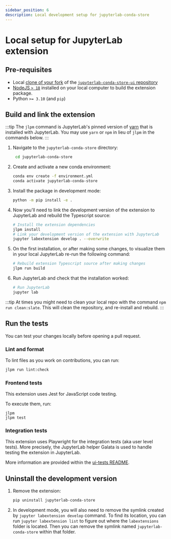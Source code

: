 ```yaml
---
sidebar_position: 6
description: Local development setup for jupyterlab-conda-store
---
```


# Local setup for JupyterLab extension

## Pre-requisites

- Local [clone of your fork](community/contribute/contribute-code#setup-for-local-development) of the [`jupyterlab-conda-store-ui` repository](https://github.com/conda-incubator/jupyterlab-conda-store)
- [NodeJS `> 18`](https://nodejs.org/en/download/) installed on your local computer to build the extension package.
- Python `>= 3.10` (and `pip`)

## Build and link the extension

:::tip
The `jlpm` command is JupyterLab's pinned version of [yarn](https://yarnpkg.com/) that is installed with JupyterLab.
You may use `yarn` or `npm` in lieu of `jlpm` in the commands below.
:::

1. Navigate to the `jupyterlab-conda-store` directory:

   ```bash
    cd jupyterlab-conda-store
   ```

2. Create and activate a new conda environment:

   ```bash
   conda env create -f environment.yml
   conda activate jupyterlab-conda-store
   ```

3. Install the package in development mode:

   ```bash
   python -m pip install -e .
   ```

4. Now you'll need to link the development version of the extension to JupyterLab and rebuild the Typescript source:

   ```bash
   # Install the extension dependencies
   jlpm install
   # Link your development version of the extension with JupyterLab
   jupyter labextension develop . --overwrite
   ```

5. On the first installation, or after making some changes, to visualize them in your local JupyterLab re-run the following command:

   ```bash
   # Rebuild extension Typescript source after making changes
   jlpm run build
   ```

6. Run JupyterLab and check that the installation worked:

   ```bash
   # Run JupyterLab
   jupyter lab
   ```

:::tip
At times you might need to clean your local repo with the command `npm run clean:slate`. This will clean the repository, and re-install and rebuild.
:::

## Run the tests

You can test your changes locally before opening a pull request.

### Lint and format

To lint files as you work on contributions, you can run:

```bash
jlpm run lint:check
```

### Frontend tests

This extension uses Jest for JavaScript code testing.

To execute them, run:

```
jlpm
jlpm test
```

### Integration tests

This extension uses Playwright for the integration tests (aka user level tests). More precisely, the JupyterLab helper Galata is used to handle testing the extension in JupyterLab.

More information are provided within the [ui-tests README](https://github.com/conda-incubator/jupyterlab-conda-store/blob/main/ui-tests/README.md).

## Uninstall the development version

1. Remove the extension:

   ```bash
   pip uninstall jupyterlab-conda-store
   ```

2. In development mode, you will also need to remove the symlink created by `jupyter labextension develop`
   command. To find its location, you can run `jupyter labextension list` to figure out where the `labextensions`
   folder is located. Then you can remove the symlink named `jupyterlab-conda-store` within that folder.
